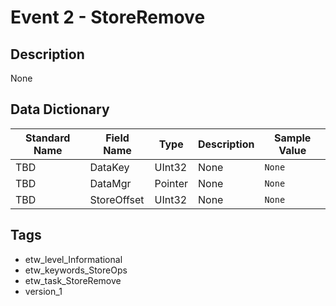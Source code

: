 # Event 2 - StoreRemove

## Description
None

## Data Dictionary
|Standard Name|Field Name|Type|Description|Sample Value|
|---|---|---|---|---|
|TBD|DataKey|UInt32|None|`None`|
|TBD|DataMgr|Pointer|None|`None`|
|TBD|StoreOffset|UInt32|None|`None`|

## Tags
* etw_level_Informational
* etw_keywords_StoreOps
* etw_task_StoreRemove
* version_1